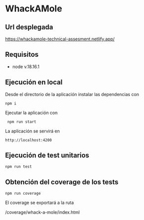 # WhackAMole

## Url desplegada
https://whackamole-technical-assesment.netlify.app/
## Requisitos
- node v.18.16.1
## Ejecución en local
Desde el directorio de la aplicación instalar las dependencias con 
```
npm i
```
Ejecutar la aplicación con
```
 npm run start
 ```
 La aplicación se servirá en
 ```
 http://localhost:4200
 ```
## Ejecución de test unitarios
```
npm run test
```
## Obtención del coverage de los tests
```
npm run coverage
```
El coverage se exportará a la ruta

/coverage/whack-a-mole/index.html